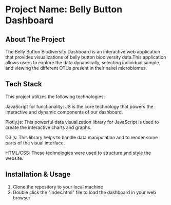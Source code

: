 # Project Name: Belly Button Dashboard

## About The Project
The Belly Button Biodiversity Dashboard is an interactive web application that provides visualizations of belly button biodiversity data.This application allows users to explore the data dynamically, selecting individual sample and viewing the different OTUs present in their navel microbiomes.

## Tech Stack
This project utilizes the following technologies:  

JavaScript for functionality: JS is the core technology that powers the interactive and dynamic components of our dashboard.  

Plotly.js: This powerful data visualization library for JavaScript is used to create the interactive charts and graphs.    

D3.js: This library helps to handle data manipulation and to render some parts of the visual interface.    

HTML/CSS: These technologies were used to structure and style the website.    

## Installation & Usage

1. Clone the repository to your local machine  
2. Double click the "index.html" file to load the dashboard in your web browser  
